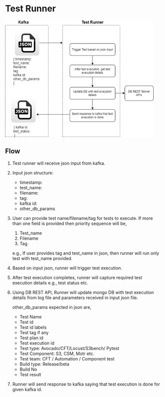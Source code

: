 # Test Runner

<img src="media\test_runner.png" style="width:5.02084in;height:3.96875in" />

## Flow

1.  Test runner will receive json input from kafka.

2.  Input json structure:

    +   timestamp:
    +   test_name:
    +   filename:
    +   tag:
    +   kafka id:
    +   other_db_params

3.  User can provide test name/filename/tag for tests to execute. If more than one field is provided then priority sequence will be,

    1.  Test_name
    2.  Filename
    3.  Tag

    e.g., If user provides tag and test_name in json, then runner will run only test with test_name provided.

4.  Based on input json, runner will trigger test execution.

5.  After test execution completes, runner will capture required test execution details e.g., test status etc.

6.  Using DB REST API, Runner will update mongo DB with test execution details from log file and parameters received in input json file.

    other_db_params expected in json are,

    +   Test Name
    +   Test id
    +   Test id labels 
    +   Test tag if any 
    +   Test plan id
    +   Test execution id 
    +   Test type: Avocado/CFT/Locust/S3bench/ Pytest 
    +   Test Component: S3, CSM, Motr etc. 
    +   Test team: CFT / Automation / Component test 
    +   Build type: Release/beta 
    +   Build No 
    +   Test result

7.  Runner will send response to kafka saying that test execution is done for given kafka id.
